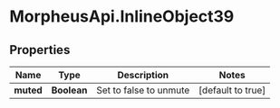 # MorpheusApi.InlineObject39

## Properties

Name | Type | Description | Notes
------------ | ------------- | ------------- | -------------
**muted** | **Boolean** | Set to false to unmute | [default to true]


